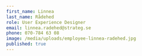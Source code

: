 ```yaml
---
first_name: Linnea
last_name: Rådehed
role: User Experience Designer
email: linnea.radehed@strateg.se
phone: 070-784 63 08
image: /media/uploads/employee-linnea-radehed.jpg
published: true
---
```

